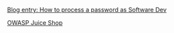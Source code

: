 [Blog entry: How to process a password as Software Dev](https://dev.to/nathilia_pierce/how-to-process-passwords-as-a-software-developer-3dkh)

[OWASP Juice Shop](https://www2.owasp.org/www-project-juice-shop/)
